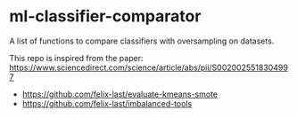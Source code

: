 # ml-classifier-comparator
A list of functions to compare classifiers with oversampling on datasets.

This repo is inspired from the paper: https://www.sciencedirect.com/science/article/abs/pii/S0020025518304997 

* https://github.com/felix-last/evaluate-kmeans-smote
* https://github.com/felix-last/imbalanced-tools